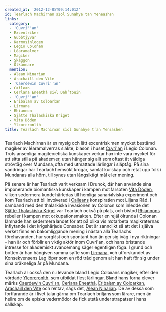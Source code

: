 ```yaml
---
created_at: '2012-12-05T09:14:01Z'
id: Tearlach Machirnan sìol Sunahye tan Yeneashen
links:
  category:
  - 'Cuvri''an'
  - Excentriker
  - Gubbtjyvar
  - Karmosinlogen
  - Legio Colonan
  - Léaramalver
  - Magiker
  - Skäggon
  - Ölkännare
  mention:
  - Alean Ninarian
  - Arachaill den Vite
  - 'Caerdewin Cuvri''an'
  - Cailean
  - Cerlana Eneathá siòl Dah’touin
  - 'Cuvri''an'
  - Eribalam av Coloarkan
  - Lirmana
  - Rhiannon
  - Sjätte Thalaskiska Kriget
  - Vita Döden
  - Ylcorcronlth
title: Tearlach Machirnan sìol Sunahye t’an Yeneashen
---
```


Tearlach Machirnan är en mysig och lätt excentrisk men mycket bestämd magiker av léaramalvernas
släkte, blason i huset [Cuvri'an] i Legio Colonan. Trots ansenliga magiteoretiska kunskaper verkar
han inte vara mycket för att sitta stilla på akademier, utan hänger sig allt som oftast åt väldiga
strövtåg över Mundana, ofta med utmattade lärlingar i släptåg. På sina vandringar har Tearlach
hemsökt krogar, samlat kunskap och retat upp folk i Mundanas alla hörn, till synes utan långsiktigt
mål eller mening.

På senare år har Tearlach varit verksam i Drunok, där han använde sina imponerande biomantiska
kunskaper i kampen mot farsoten [Vita Döden], vilken sedermera kunde härledas till hemliga
sanarialviska experiment och kom Tearlach att bli involverad i [Caileans] konspiration mot Liljans
Råd. I samband med den thalaskiska invasionen av Colonan som inledde det [Sjätte Thalaskiska Kriget]
var Tearlach också på plats, och bistod [Rhiannons] rebeller i kampen mot ockupationsmakten. Efter
en rejäl ölrunda i Colonan lämnade han sedermera landet för att på olika vis motarbeta magikraternas
inflytande i det krigshärjade Consaber. Det är sannolikt så att det i själva verket finns en
bakomliggande mening i nästan alla Tearlachs förehavanden, hur sorglöst och spontant han än ger sig
iväg i nya riktningar - han är och förblir en viktig aktör inom Cuvri'an, och hans bristande
intresse för akademiskt avancemang säger egentligen föga. I grund och botten är han hängiven samma
syfte som [Lirmana], och utforskandet av Konsekvensens Lag löper som en röd tråd genom allt han haft
för sig under sina oräkneliga år på Mundana.

Tearlach är också den nu levande bland Legio Colonans magiker, efter den vördade [Ylcorcronlth], som
utbildat flest lärlingar. Bland hans forna elever märks [Caerdewin Cuvri'an], [Cerlana Eneathá],
[Eribalam av Coloarkan], [Arachaill den Vite] och rentav, sägs det, [Alean Ninarian]. De av dessa
som fortfarande är i livet talar gärna om Tearlach briljans som lärare, men än hellre om de episka
vedermödor de fick utstå under strapatser i hans sällskap.

  [Cuvri'an]: Cuvrian
  [Vita Döden]: Vita_Döden
  [Caileans]: Cailean
  [Sjätte Thalaskiska Kriget]: Sjätte_Thalaskiska_Kriget
  [Rhiannons]: Rhiannon
  [Lirmana]: Lirmana
  [Ylcorcronlth]: Ylcorcronlth
  [Caerdewin Cuvri'an]: Caerdewin_Cuvrian
  [Cerlana Eneathá]: Cerlana_Eneathá_siòl_Dahtouin
  [Eribalam av Coloarkan]: Eribalam_av_Coloarkan
  [Arachaill den Vite]: Arachaill_den_Vite
  [Alean Ninarian]: Alean_Ninarian